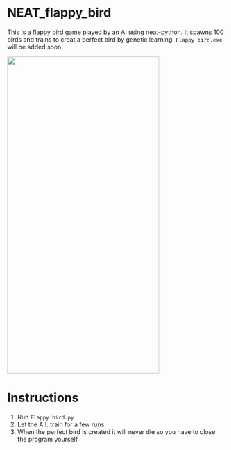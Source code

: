 # NEAT_flappy_bird
This is a flappy bird game played by an AI using neat-python.
It spawns 100 birds and trains to creat a perfect bird by genetic learning.
```Flappy bird.exe``` will be added soon.

<img src="https://github.com/shubham1208/NEAT_flappy_bird/blob/main/flappy_bird_demo.gif" width="350" height="730" />

# Instructions
1. Run ```Flappy bird.py```
2. Let the A.I. train for a few runs.
3. When the perfect bird is created it will never die so you have to close the program yourself.
